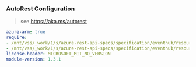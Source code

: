### AutoRest Configuration

> see https://aka.ms/autorest

``` yaml
azure-arm: true
require:
- /mnt/vss/_work/1/s/azure-rest-api-specs/specification/eventhub/resource-manager/readme.md
- /mnt/vss/_work/1/s/azure-rest-api-specs/specification/eventhub/resource-manager/readme.go.md
license-header: MICROSOFT_MIT_NO_VERSION
module-version: 1.3.1
```
